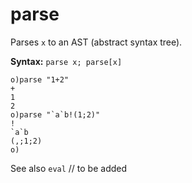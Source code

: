 # parse

Parses `x` to an AST (abstract syntax tree).

**Syntax:** ```parse x; parse[x]```

```o
o)parse "1+2"
+
1
2
o)parse "`a`b!(1;2)"
!
`a`b
(,;1;2)
o)
```
See also `eval` // to be added
